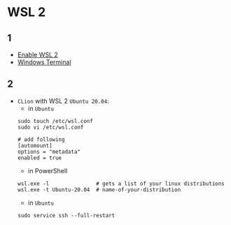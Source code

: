 # WSL 2 

## 1

- [Enable WSL 2](https://docs.microsoft.com/zh-cn/windows/wsl/install-win10#step-1---download-the-linux-kernel-update-package)
- [Windows Terminal](https://docs.microsoft.com/zh-cn/windows/terminal/)

## 2

- `CLion` with WSL 2 `Ubuntu 20.04`:
    - in `Ubuntu`
    ```
    sudo touch /etc/wsl.conf
    sudo vi /etc/wsl.conf

    # add following 
    [automount]
    options = "metadata"
    enabled = true
    ```
    - in PowerShell
    ```
    wsl.exe -l               # gets a list of your linux distributions
    wsl.exe -t Ubuntu-20.04  # name-of-your-distribution
    ```
    - in `Ubuntu`
    ```
    sudo service ssh --full-restart
    ```